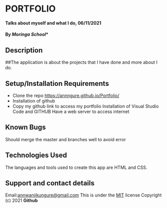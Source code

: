 # PORTFOLIO
#### Talks about myself and what I do, 06/11/2021
#### By *Moringa School**
## Description
##The application is about the projects that I have done and more about I do.
## Setup/Installation Requirements
* Clone the repo https://annngure.github.io/Portfolio/
* Installation of github
* Copy my github link to access my portfolio
Installation of Visual Studio Code and GITHUB
Have a web server to access internet
## Known Bugs
Should merge the master and branches well to avoid error
## Technologies Used
The languages and tools used to create this app are HTML and CSS. 
## Support and contact details
Email:annwanjikungure@gmail.com
This is under the [MIT](LICENSE) license
Copyright (c) 2021 **Github**

